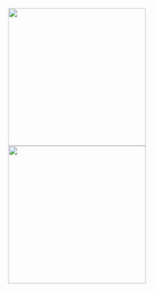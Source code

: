 <a href="https://github.com/xyven1/github-readme-stats">
  <picture>
    <source
      srcset="https://github-readme-stats-xyven1s-projects.vercel.app/api?username=xyven1&show_icons=true&show=prs_merged&hide_rank=true&theme=dark"
      media="(prefers-color-scheme: dark)"
    />
    <source
      srcset="https://github-readme-stats-xyven1s-projects.vercel.app/api?username=xyven1&show_icons=true&show=prs_merged&hide_rank=true"
      media="(prefers-color-scheme: light), (prefers-color-scheme: no-preference)"
    />
    <img height=280 align="center" src="https://github-readme-stats.vercel.app/api?username=anuraghazra&show_icons=true&show=prs_merged&theme=dark" />
  </picture>
</a>
<a href="https://github.com/xyven1/github-readme-stats">
  <picture>
    <source
      srcset="https://github-readme-stats-xyven1s-projects.vercel.app/api/top-langs/?username=xyven1&langs_count=14&layout=compact&theme=dark&size_weight=.75&count_weight=.25&hide=tex+jupyter%20notebook"
      media="(prefers-color-scheme: dark)"
    />
    <source
      srcset="https://github-readme-stats-xyven1s-projects.vercel.app/api/top-langs/?username=xyven1&langs_count=14&layout=compact&size_weight=.75&count_weight=.25&hide=tex,jupyter%20notebook"
      media="(prefers-color-scheme: light), (prefers-color-scheme: no-preference)"
    />
    <img height=280 align="center" src="https://github-readme-stats-xyven1s-projects.vercel.app/api/top-langs/?username=xyven1&langs_count=14&layout=compact&theme=dark&size_weight=.75&count_weight=.25&hide=tex,jupyter%20notebook" />
  </picture>
</a>
